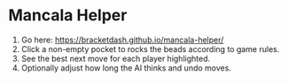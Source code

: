 # Mancala Helper

1. Go here: https://bracketdash.github.io/mancala-helper/
2. Click a non-empty pocket to rocks the beads according to game rules.
3. See the best next move for each player highlighted.
4. Optionally adjust how long the AI thinks and undo moves.
